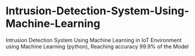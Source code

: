 # Intrusion-Detection-System-Using-Machine-Learning
Intrusion Detection System Using Machine Learning in IoT Environment 
using Machine Learning (python), Reaching accuracy 99.9% of the Model

